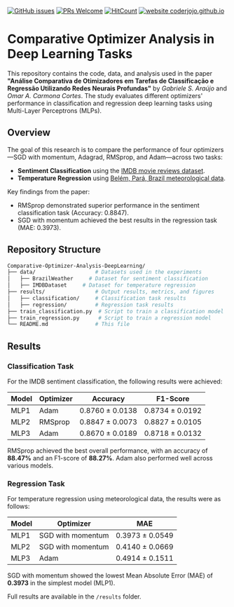 [![GitHub issues](https://img.shields.io/github/issues/GabrieleAraujo/comparative-optimizer-deeplearning)](https://github.com/GabrieleAraujo/comparative-optimizer-deeplearning/issues) 
[![PRs Welcome](https://img.shields.io/badge/PRs-welcome-yellow.svg?style=flat-square)](https://github.com/GabrieleAraujo/comparative-optimizer-deeplearning/pulls) 
[![HitCount](https://views.whatilearened.today/views/github/GabrieleAraujo/comparative-optimizer-deeplearning.svg)](https://github.com/GabrieleAraujo/comparative-optimizer-deeplearning) 
[![website coderjojo.github.io](https://img.shields.io/website-up-down-yellow-red/http/coderjojo.github.io/creative-profile-readme.svg)](GabrieleAraujo)



# Comparative Optimizer Analysis in Deep Learning Tasks

This repository contains the code, data, and analysis used in the paper **"Análise Comparativa de Otimizadores em Tarefas de Classificação e Regressão Utilizando Redes Neurais Profundas"** by *Gabriele S. Araújo* and *Omar A. Carmona Cortes*. The study evaluates different optimizers' performance in classification and regression deep learning tasks using Multi-Layer Perceptrons (MLPs).

## Overview

The goal of this research is to compare the performance of four optimizers—SGD with momentum, Adagrad, RMSprop, and Adam—across two tasks:
- **Sentiment Classification** using the [IMDB movie reviews dataset](https://bit.ly/3BXLvZm).
- **Temperature Regression** using [Belém, Pará, Brazil meteorological data](https://bit.ly/48qC54D).

Key findings from the paper:
- RMSprop demonstrated superior performance in the sentiment classification task (Accuracy: 0.8847).
- SGD with momentum achieved the best results in the regression task (MAE: 0.3973).

## Repository Structure

```bash
Comparative-Optimizer-Analysis-DeepLearning/
├── data/                   # Datasets used in the experiments
│   ├── BrazilWeather     # Dataset for sentiment classification
│   ├── IMDBDataset     # Dataset for temperature regression
├── results/                # Output results, metrics, and figures
│   ├── classification/     # Classification task results
│   ├── regression/         # Regression task results
├── train_classification.py  # Script to train a classification model
├── train_regression.py      # Script to train a regression model
└── README.md               # This file
```

## Results

### Classification Task
For the IMDB sentiment classification, the following results were achieved:

| Model | Optimizer | Accuracy           | F1-Score           |
|-------|-----------|--------------------|--------------------|
| MLP1  | Adam      | 0.8760 ± 0.0138    | 0.8734 ± 0.0192    |
| MLP2  | RMSprop   | 0.8847 ± 0.0073    | 0.8827 ± 0.0105    |
| MLP3  | Adam      | 0.8670 ± 0.0189    | 0.8718 ± 0.0132    |

RMSprop achieved the best overall performance, with an accuracy of **88.47%** and an F1-score of **88.27%**. Adam also performed well across various models.

### Regression Task
For temperature regression using meteorological data, the results were as follows:

| Model | Optimizer          | MAE                |
|-------|--------------------|--------------------|
| MLP1  | SGD with momentum  | 0.3973 ± 0.0549    |
| MLP2  | SGD with momentum  | 0.4140 ± 0.0669    |
| MLP3  | Adam               | 0.4914 ± 0.1511    |

SGD with momentum showed the lowest Mean Absolute Error (MAE) of **0.3973** in the simplest model (MLP1).

Full results are available in the `/results` folder.

